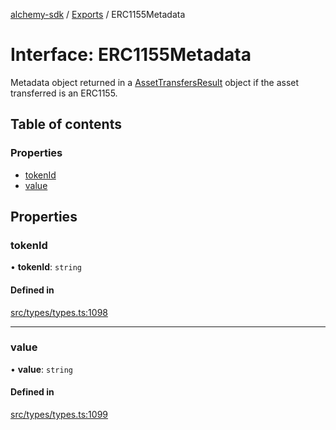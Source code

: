 [alchemy-sdk](../README.md) / [Exports](../modules.md) / ERC1155Metadata

# Interface: ERC1155Metadata

Metadata object returned in a [AssetTransfersResult](AssetTransfersResult.md) object if the asset
transferred is an ERC1155.

## Table of contents

### Properties

- [tokenId](ERC1155Metadata.md#tokenid)
- [value](ERC1155Metadata.md#value)

## Properties

### tokenId

• **tokenId**: `string`

#### Defined in

[src/types/types.ts:1098](https://github.com/alchemyplatform/alchemy-sdk-js/blob/8b1ae5c/src/types/types.ts#L1098)

___

### value

• **value**: `string`

#### Defined in

[src/types/types.ts:1099](https://github.com/alchemyplatform/alchemy-sdk-js/blob/8b1ae5c/src/types/types.ts#L1099)
